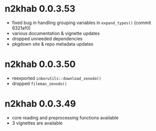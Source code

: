 # n2khab 0.0.3.53

- fixed bug in handling grouping variables in `expand_types()` (commit 6321af0)
- various documentation & vignette updates
- dropped unneeded dependencies
- pkgdown site & repo metadata updates

# n2khab 0.0.3.50

- reexported `inborutils::download_zenodo()`
- dropped `fileman_zenodo()`

# n2khab 0.0.3.49

- core reading and preprocessing functions available
- 3 vignettes are available
